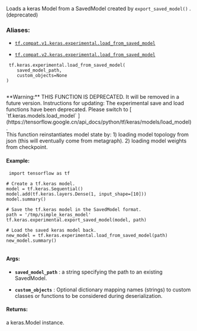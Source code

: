 Loads a keras Model from a SavedModel created by  `export_saved_model()` . (deprecated)



### Aliases:

- [ `tf.compat.v1.keras.experimental.load_from_saved_model` ](/api_docs/python/tf/keras/experimental/load_from_saved_model)

- [ `tf.compat.v2.keras.experimental.load_from_saved_model` ](/api_docs/python/tf/keras/experimental/load_from_saved_model)



```
 tf.keras.experimental.load_from_saved_model(
    saved_model_path,
    custom_objects=None
)
 
```


<aside class="warning">**Warning:**  THIS FUNCTION IS DEPRECATED. It will be removed in a future version.
Instructions for updating:
The experimental save and load functions have been  deprecated. Please switch to [ `tf.keras.models.load_model` ](https://tensorflow.google.cn/api_docs/python/tf/keras/models/load_model).</aside>
This function reinstantiates model state by:
1) loading model topology from json (this will eventually come
   from metagraph).
2) loading model weights from checkpoint.



#### Example:


```
 import tensorflow as tf

# Create a tf.keras model.
model = tf.keras.Sequential()
model.add(tf.keras.layers.Dense(1, input_shape=[10]))
model.summary()

# Save the tf.keras model in the SavedModel format.
path = '/tmp/simple_keras_model'
tf.keras.experimental.export_saved_model(model, path)

# Load the saved keras model back.
new_model = tf.keras.experimental.load_from_saved_model(path)
new_model.summary()
 
```



#### Args:

- **`saved_model_path`** : a string specifying the path to an existing SavedModel.

- **`custom_objects`** : Optional dictionary mapping names
(strings) to custom classes or functions to be
considered during deserialization.



#### Returns:
a keras.Model instance.

